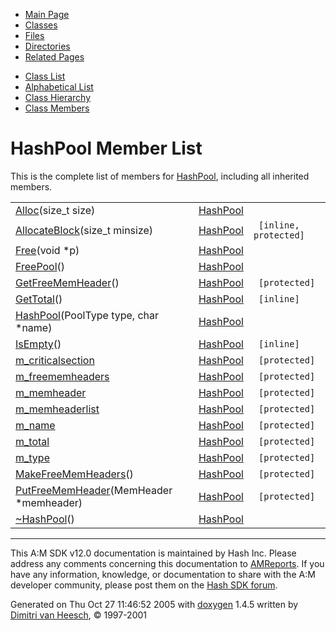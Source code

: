 <div class="tabs">

- [Main Page](index.md)
- <span id="current">[Classes](annotated.md)</span>
- [Files](files.md)
- [Directories](dirs.md)
- [Related Pages](pages.md)

</div>

<div class="tabs">

- [Class List](annotated.md)
- [Alphabetical List](classes.md)
- [Class Hierarchy](hierarchy.md)
- [Class Members](functions.md)

</div>

# HashPool Member List

This is the complete list of members for <a href="classHashPool.md" class="el">HashPool</a>, including all inherited members.

|  |  |  |
|----|----|----|
| <a href="classHashPool.md#c1a36b6050d5609570081ede27b259c4" class="el">Alloc</a>(size_t size) | <a href="classHashPool.md" class="el">HashPool</a> |  |
| <a href="classHashPool.md#006da3c50438af40999feead262b13bb" class="el">AllocateBlock</a>(size_t minsize) | <a href="classHashPool.md" class="el">HashPool</a> | ` [inline, protected]` |
| <a href="classHashPool.md#2cd192d8dfedaea44c77300443a2a9e6" class="el">Free</a>(void \*p) | <a href="classHashPool.md" class="el">HashPool</a> |  |
| <a href="classHashPool.md#49a3e87dfcb34a8dc782243de471bea9" class="el">FreePool</a>() | <a href="classHashPool.md" class="el">HashPool</a> |  |
| <a href="classHashPool.md#bcf5d7d515922339d0da60bdc8d77b5e" class="el">GetFreeMemHeader</a>() | <a href="classHashPool.md" class="el">HashPool</a> | ` [protected]` |
| <a href="classHashPool.md#a0220381b7ca4bee6ae0bc21b6f8a5fc" class="el">GetTotal</a>() | <a href="classHashPool.md" class="el">HashPool</a> | ` [inline]` |
| <a href="classHashPool.md#8e6352c0f3dfe85d44c6ef01cf701157" class="el">HashPool</a>(PoolType type, char \*name) | <a href="classHashPool.md" class="el">HashPool</a> |  |
| <a href="classHashPool.md#4b60768e769540f6a89151e8189e132a" class="el">IsEmpty</a>() | <a href="classHashPool.md" class="el">HashPool</a> | ` [inline]` |
| <a href="classHashPool.md#ab45ae9b8fc212c509d321bcc78ff75e" class="el">m_criticalsection</a> | <a href="classHashPool.md" class="el">HashPool</a> | ` [protected]` |
| <a href="classHashPool.md#c6ea4b7bd17a662cce264f7609ab2e32" class="el">m_freememheaders</a> | <a href="classHashPool.md" class="el">HashPool</a> | ` [protected]` |
| <a href="classHashPool.md#5682dc82cb16546b3707c07e46d0c21d" class="el">m_memheader</a> | <a href="classHashPool.md" class="el">HashPool</a> | ` [protected]` |
| <a href="classHashPool.md#12565d22586299f4d6a9c69fb204f6d1" class="el">m_memheaderlist</a> | <a href="classHashPool.md" class="el">HashPool</a> | ` [protected]` |
| <a href="classHashPool.md#86cce5eb4063b44d1d3df906eddde135" class="el">m_name</a> | <a href="classHashPool.md" class="el">HashPool</a> | ` [protected]` |
| <a href="classHashPool.md#6c9b5ebae49f49b8b6a037c129428774" class="el">m_total</a> | <a href="classHashPool.md" class="el">HashPool</a> | ` [protected]` |
| <a href="classHashPool.md#3c3a1749e56c5a79ba7f71607cd8cd91" class="el">m_type</a> | <a href="classHashPool.md" class="el">HashPool</a> | ` [protected]` |
| <a href="classHashPool.md#cda9c638d7024fc5fc98cf803dff727c" class="el">MakeFreeMemHeaders</a>() | <a href="classHashPool.md" class="el">HashPool</a> | ` [protected]` |
| <a href="classHashPool.md#cc6b551d6afd92dd22c1e050d4545276" class="el">PutFreeMemHeader</a>(MemHeader \*memheader) | <a href="classHashPool.md" class="el">HashPool</a> | ` [protected]` |
| <a href="classHashPool.md#26ac6f957015bee405ff10d4bfcdae3e" class="el">~HashPool</a>() | <a href="classHashPool.md" class="el">HashPool</a> |  |

------------------------------------------------------------------------

<span class="small">This A:M SDK v12.0 documentation is maintained by Hash Inc. Please address any comments concerning this documentation to [AMReports](http://www.hash.com/reports). If you have any information, knowledge, or documentation to share with the A:M developer community, please post them on the [Hash SDK forum](http://www.hash.com/forums/index.php?showforum=11).</span>

Generated on Thu Oct 27 11:46:52 2005 with [<span class="image placeholder" original-image-src="doxygen.png" original-image-title="" height="45" width="100" align="middle" border="0">doxygen</span>](http://www.doxygen.org/index.html) 1.4.5 written by [Dimitri van Heesch](mailto:dimitri@stack.nl), © 1997-2001
